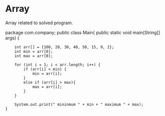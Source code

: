# Array
Array related to solved program.

package com.company;
public class Main{
    public static void main(String[] args) {

        int arr[] = {100, 20, 30, 40, 50, 15, 9, 2};
        int min = arr[0];
        int max = arr[0];

        for (int i = 1; i < arr.length; i++) {
            if (arr[i] < min) {
                min = arr[i];
            }
            else if (arr[i] > max){
                max = arr[i];
            }
        }

        System.out.print(" mininmum " + min + " maximum " + max);
    }
